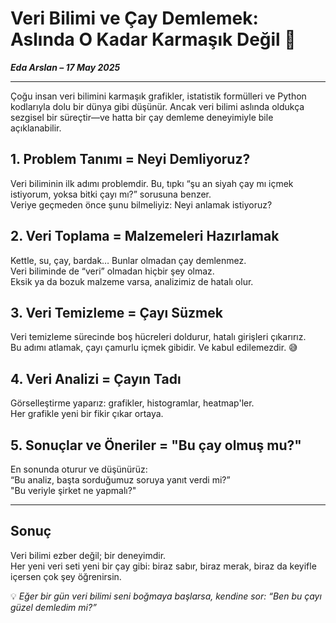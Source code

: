 # Veri Bilimi ve Çay Demlemek: Aslında O Kadar Karmaşık Değil 🍵

_**Eda Arslan – 17 May 2025**_

---

Çoğu insan veri bilimini karmaşık grafikler, istatistik formülleri ve Python kodlarıyla dolu bir dünya gibi düşünür. Ancak veri bilimi aslında oldukça sezgisel bir süreçtir—ve hatta bir çay demleme deneyimiyle bile açıklanabilir.

## 1. Problem Tanımı = Neyi Demliyoruz?

Veri biliminin ilk adımı problemdir. Bu, tıpkı “şu an siyah çay mı içmek istiyorum, yoksa bitki çayı mı?” sorusuna benzer.  
Veriye geçmeden önce şunu bilmeliyiz: Neyi anlamak istiyoruz?  

## 2. Veri Toplama = Malzemeleri Hazırlamak

Kettle, su, çay, bardak… Bunlar olmadan çay demlenmez.  
Veri biliminde de “veri” olmadan hiçbir şey olmaz.  
Eksik ya da bozuk malzeme varsa, analizimiz de hatalı olur.

## 3. Veri Temizleme = Çayı Süzmek

Veri temizleme sürecinde boş hücreleri doldurur, hatalı girişleri çıkarırız.  
Bu adımı atlamak, çayı çamurlu içmek gibidir. Ve kabul edilemezdir. 😅

## 4. Veri Analizi = Çayın Tadı

Görselleştirme yaparız: grafikler, histogramlar, heatmap'ler.  
Her grafikle yeni bir fikir çıkar ortaya.

## 5. Sonuçlar ve Öneriler = "Bu çay olmuş mu?"

En sonunda oturur ve düşünürüz:  
“Bu analiz, başta sorduğumuz soruya yanıt verdi mi?”  
"Bu veriyle şirket ne yapmalı?"

---

## Sonuç

Veri bilimi ezber değil; bir deneyimdir.  
Her yeni veri seti yeni bir çay gibi: biraz sabır, biraz merak, biraz da keyifle içersen çok şey öğrenirsin.

💡 _Eğer bir gün veri bilimi seni boğmaya başlarsa, kendine sor: “Ben bu çayı güzel demledim mi?”_
